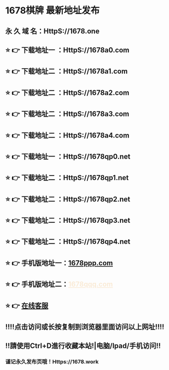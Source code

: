 # 1678棋牌 最新地址发布 
## 永 久 域 名：HttpS://1678.one
## ⭐️ 👉 下载地址一 ：HttpS://1678a0.com
## ⭐️ 👉 下载地址二 ：HttpS://1678a1.com
## ⭐️ 👉 下载地址二 ：HttpS://1678a2.com
## ⭐️ 👉 下载地址二 ：HttpS://1678a3.com
## ⭐️ 👉 下载地址二 ：HttpS://1678a4.com
## ⭐️ 👉 下载地址一 ：HttpS://1678qp0.net
## ⭐️ 👉 下载地址二 ：HttpS://1678qp1.net
## ⭐️ 👉 下载地址二 ：HttpS://1678qp2.net
## ⭐️ 👉 下载地址二 ：HttpS://1678qp3.net
## ⭐️ 👉 下载地址二 ：HttpS://1678qp4.net
## ⭐️ 👉 手机版地址一：<a href="https://www.1678ppp.com">1678ppp.com</a>
## ⭐️ 👉 手机版地址二：<a style="color: antiquewhite;" href="https://www.1678qqq.com">1678qqq.com</a>
## ⭐️ 👉  <a href="https://dictum.tucocoon.com/chat/chatClient/chatbox.jsp?companyID=80000856&configID=38&h=866d89e5866d890daf2104b5bd2932e8&ts=1582694432">在线客服</a>
## ‼️‼️点击访问或长按复制到浏览器里面访问以上网址‼️‼️
## ‼️請使用Ctrl+D進行收藏本站!|电脑/Ipad/手机访问‼️
### 谨记永久发布页哦！Https://1678.work

